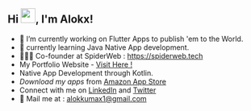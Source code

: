 ## Hi <img src="https://user-images.githubusercontent.com/59159355/131294558-52b295a7-de94-42e8-af4f-be0d82cecbe1.gif" width="29px">, I'm Alokx!
- 🔭 I’m currently working on Flutter Apps to publish 'em to the World.
- 🌱 currently learning Java Native App development.
- 👨🏻‍💻 Co-founder at SpiderWeb : https://spiderweb.tech
- My Portfolio Website -  [Visit Here !](https://alokkumax.github.io/Portfolio-Website/MyResume/index.html)
-  Native App Development through Kotlin.
- *Download my apps* from [Amazon App Store](https://www.amazon.in/s?rh=n%3A1661666031%2Cp_4%3AAlokKumax)
- Connect with me on  [LinkedIn](https://www.linkedin.com/in/abhilasha-gupta-829ba7190/) and [Twitter](https://twitter.com/alokkumax)
- 📱 Mail me at : alokkumax1@gmail.com
